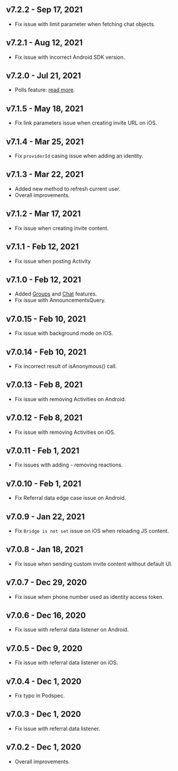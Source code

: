 ## v7.2.2 - Sep 17, 2021

+ Fix issue with limit parameter when fetching chat objects.

## v7.2.1 - Aug 12, 2021

+ Fix issue with incorrect Android SDK version.

## v7.2.0 - Jul 21, 2021

+ Polls feature: [read more](https://docs.getsocial.im/guides/communities/feeds/polls/).

## v7.1.5 - May 18, 2021

+ Fix link parameters issue when creating invite URL on iOS.

## v7.1.4 - Mar 25, 2021

+ Fix `providerId` casing issue when adding an identity.

## v7.1.3 - Mar 22, 2021

+ Added new method to refresh current user.
+ Overall improvements.

## v7.1.2 - Mar 17, 2021

+ Fix issue when creating invite content.

## v7.1.1 - Feb 12, 2021

+ Fix issue when posting Activity

## v7.1.0 - Feb 12, 2021

+ Added [Groups](https://docs.getsocial.im/guides/communities/groups/) and [Chat](https://docs.getsocial.im/guides/communities/chats/) features. 
+ Fix issue with AnnouncementsQuery.

## v7.0.15 - Feb 10, 2021

+ Fix issue with background mode on iOS.

## v7.0.14 - Feb 10, 2021

+ Fix incorrect result of isAnonymous() call.

## v7.0.13 - Feb 8, 2021

+ Fix issue with removing Activities on Android.

## v7.0.12 - Feb 8, 2021

+ Fix issue with removing Activities on iOS.

## v7.0.11 - Feb 1, 2021

+ Fix issues with adding - removing reactions.

## v7.0.10 - Feb 1, 2021

+ Fix Referral data edge case issue on Android.

## v7.0.9 - Jan 22, 2021

+ Fix `Bridge is not set` issue on iOS when reloading JS content.

## v7.0.8 - Jan 18, 2021

+ Fix issue when sending custom invite content without default UI.

## v7.0.7 - Dec 29, 2020

+ Fix issue when phone number used as identity access token.

## v7.0.6 - Dec 16, 2020

+ Fix issue with referral data listener on Android.

## v7.0.5 - Dec 9, 2020

+ Fix issue with referral data listener on iOS.

## v7.0.4 - Dec 1, 2020

+ Fix typo in Podspec.

## v7.0.3 - Dec 1, 2020

+ Fix issue with referral data listener.

## v7.0.2 - Dec 1, 2020

+ Overall improvements.

